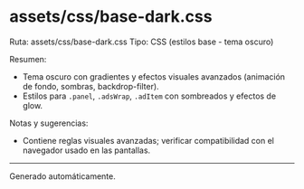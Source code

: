 # assets/css/base-dark.css

Ruta: assets/css/base-dark.css
Tipo: CSS (estilos base - tema oscuro)

Resumen:
- Tema oscuro con gradientes y efectos visuales avanzados (animación de fondo, sombras, backdrop-filter).
- Estilos para `.panel`, `.adsWrap`, `.adItem` con sombreados y efectos de glow.

Notas y sugerencias:
- Contiene reglas visuales avanzadas; verificar compatibilidad con el navegador usado en las pantallas.

---
Generado automáticamente.